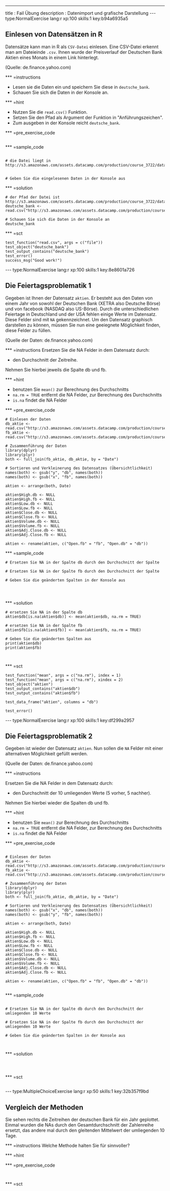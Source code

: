 ---
title       : Fail Übung
description : Datenimport und grafische Darstellung
--- type:NormalExercise lang:r xp:100 skills:1 key:b94a6935a5
## Einlesen von Datensätzen in R

Datensätze kann man in R als `CSV-Datei` einlesen. Eine CSV-Datei erkennt man am Dateieinde `.csv`.
Ihnen wurde der Preisverlauf der Deutschen Bank Aktien eines Monats in einem Link hinterlegt.

(Quelle: de.finance.yahoo.com)


*** =instructions

- Lesen sie die Daten ein und speichern Sie diese in `deutsche_bank`.
- Schauen Sie sich die Daten in der Konsole an.

*** =hint
- Nutzen Sie die `read.csv()` Funktion.
- Setzen Sie den Pfad als Argument der Funktion in "Anführungszeichen".
- Zum ausgeben in der Konsole reicht `deutsche_bank`.

*** =pre_exercise_code
```{r}
```

*** =sample_code
```{r}

# die Datei liegt in http://s3.amazonaws.com/assets.datacamp.com/production/course_3722/datasets/table.csv


# Geben Sie die eingelesenen Daten in der Konsole aus

```

*** =solution
```{r}
# der Pfad der Datei ist http://s3.amazonaws.com/assets.datacamp.com/production/course_3722/datasets/table.csv
deutsche_bank <- read.csv("http://s3.amazonaws.com/assets.datacamp.com/production/course_3722/datasets/table.csv")

# Schauen Sie sich die Daten in der Konsole an
deutsche_bank

```

*** =sct
```{r}
test_function("read.csv", args = c("file"))
test_object("deutsche_bank")
test_output_contains("deutsche_bank")
test_error()
success_msg("Good work!")

```
--- type:NormalExercise lang:r xp:100 skills:1 key:8e8601a726
## Die Feiertagsproblematik 1

Gegeben ist Ihnen der Datensatz `aktien`. Er besteht aus den Daten von einem Jahr von sowohl der Deutschen Bank (XETRA also Deutsche Börse) und von facebook (NASDAQ also US-Börse). Durch die unterschiedlichen Feiertage in Deutschland und der USA fehlen einige Werte im Datensatz. Diese Felder sind mit `NA` gekennzeichnet. Um den Datensatz graphisch darstellen zu können, müssen Sie nun eine geeiegnete Möglichkeit finden, diese Felder zu füllen.

(Quelle der Daten: de.finance.yahoo.com)

*** =instructions
Ersetzen Sie die NA Felder in dem Datensatz durch:

- den Durchschnitt der Zeitreihe.

Nehmen Sie hierbei jeweils die Spalte db und fb.

*** =hint
- benutzen Sie `mean()` zur Berechnung des Durchschnitts
- `na.rm = TRUE` entfernt die NA Felder, zur Berechnung des Durchschnitts
- `is.na` findet die NA Felder


*** =pre_exercise_code
```{r}
# Einlesen der Daten
db_aktie <- read.csv("http://s3.amazonaws.com/assets.datacamp.com/production/course_3722/datasets/default.csv")
fb_aktie <- read.csv("http://s3.amazonaws.com/assets.datacamp.com/production/course_3722/datasets/fb_aktie.csv")

# Zusammenführung der Daten
library(dplyr)
library(plyr)
both <- full_join(fb_aktie, db_aktie, by = "Date")

# Sortieren und Verkleinerung des Datensatzes (Übersichtlichkeit)
names(both) <- gsub("y", "db", names(both))
names(both) <- gsub("x", "fb", names(both))

aktien <- arrange(both, Date)

aktien$High.db <- NULL
aktien$High.fb <- NULL
aktien$Low.db <- NULL
aktien$Low.fb <- NULL
aktien$Close.db <- NULL
aktien$Close.fb <- NULL
aktien$Volume.db <- NULL
aktien$Volume.fb <- NULL
aktien$Adj.Close.db <- NULL
aktien$Adj.Close.fb <- NULL

aktien <- rename(aktien, c("Open.fb" = "fb", "Open.db" = "db"))

```

*** =sample_code
```{r}
# Ersetzen Sie NA in der Spalte db durch den Durchschnitt der Spalte

# Ersetzen Sie NA in der Spalte fb durch den Durchschnitt der Spalte

# Geben Sie die geänderten Spalten in der Konsole aus




```

*** =solution
```{r}
# ersetzen Sie NA in der Spalte db
aktien$db[is.na(aktien$db)] <- mean(aktien$db, na.rm = TRUE)

# ersetzen Sie NA in der Spalte fb
aktien$fb[is.na(aktien$fb)] <- mean(aktien$fb, na.rm = TRUE)

# Geben Sie die geänderten Spalten aus
print(aktien$db)
print(aktien$fb)



```

*** =sct
```{r}
test_function("mean", args = c("na.rm"), index = 1)
test_function("mean", args = c("na.rm"), xindex = 2)
test_object("aktien")
test_output_contains("aktien$db")
test_output_contains("aktien$fb")

test_data_frame("aktien", columns = "db")

test_error()

```


--- type:NormalExercise lang:r xp:100 skills:1 key:df299a2957
## Die Feiertagsproblematik 2

Gegeben ist wieder der Datensatz `aktien`. Nun sollen die `NA` Felder mit einer alternativen Möglichkeit gefüllt werden.

(Quelle der Daten: de.finance.yahoo.com)

*** =instructions

Ersetzen Sie die NA Felder in dem Datensatz durch:

- den Durchschnitt der 10 umliegenden Werte (5 vorher, 5 nachher).

Nehmen Sie hierbei wieder die Spalten db und fb.

*** =hint

- benutzen Sie `mean()` zur Berechnung des Durchschnitts
- `na.rm = TRUE` entfernt die NA Felder, zur Berechnung des Durchschnitts
- `is.na` findet die NA Felder

*** =pre_exercise_code
```{r}

# Einlesen der Daten
db_aktie <- read.csv("http://s3.amazonaws.com/assets.datacamp.com/production/course_3722/datasets/default.csv")
fb_aktie <- read.csv("http://s3.amazonaws.com/assets.datacamp.com/production/course_3722/datasets/fb_aktie.csv")

# Zusammenführung der Daten
library(dplyr)
library(plyr)
both <- full_join(fb_aktie, db_aktie, by = "Date")

# Sortieren und Verkleinerung des Datensatzes (Übersichtlichkeit)
names(both) <- gsub("x", "db", names(both))
names(both) <- gsub("y", "fb", names(both))

aktien <- arrange(both, Date)

aktien$High.db <- NULL
aktien$High.fb <- NULL
aktien$Low.db <- NULL
aktien$Low.fb <- NULL
aktien$Close.db <- NULL
aktien$Close.fb <- NULL
aktien$Volume.db <- NULL
aktien$Volume.fb <- NULL
aktien$Adj.Close.db <- NULL
aktien$Adj.Close.fb <- NULL

aktien <- rename(aktien, c("Open.fb" = "fb", "Open.db" = "db"))


```

*** =sample_code
```{r}

# Ersetzen Sie NA in der Spalte db durch den Durchschnitt der umliegenden 10 Werte

# Ersetzen Sie NA in der Spalte fb durch den Durchschnitt der umliegenden 10 Werte

# Geben Sie die geänderten Spalten in der Konsole aus



```

*** =solution
```{r}



```

*** =sct
```{r}

```

--- type:MultipleChoiceExercise lang:r xp:50 skills:1 key:32b357f9bd
## Vergleich der Methoden
Sie sehen rechts die Zeitreihen der deutschen Bank für ein Jahr geplottet. Einmal wurden die NAs durch den Gesamtdurchschnitt der Zahlenreihe ersetzt, das andere mal durch den gleitenden Mittelwert der umliegenden 10 Tage.

*** =instructions
Welche Methode halten Sie für sinnvoller?

*** =hint

*** =pre_exercise_code
```{r}


```

*** =sct
```{r}

```
